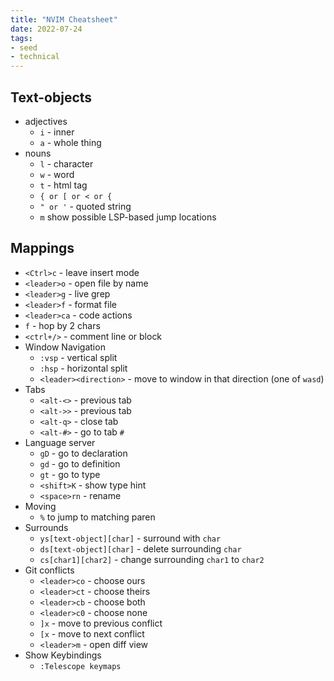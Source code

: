 ```yaml
---
title: "NVIM Cheatsheet"
date: 2022-07-24
tags:
- seed
- technical
---
```


## Text-objects
- adjectives
	- `i` - inner
	- `a` - whole thing
- nouns
	- `l` - character
	- `w` - word
	- `t` - html tag
	- `{ or [ or < or {`
	- `" or '` - quoted string
	- `m` show possible LSP-based jump locations

## Mappings
- `<Ctrl>c` - leave insert mode
- `<leader>o` - open file by name
- `<leader>g` - live grep
- `<leader>f` - format file
- `<leader>ca` - code actions
- `f` - hop by 2 chars
- `<ctrl+/>` - comment line or block
- Window Navigation
	- `:vsp` - vertical split
	- `:hsp` - horizontal split
	- `<leader><direction>` - move to window in that direction (one of `wasd`)
- Tabs
	- `<alt-<>` - previous tab
	- `<alt->>` - previous tab
	- `<alt-q>` - close tab
	- `<alt-#>` - go to tab `#`
- Language server
	- `gD` - go to declaration
	- `gd` - go to definition
	- `gt` - go to type
	- `<shift>K` - show type hint
	- `<space>rn` - rename
- Moving
	- `%` to jump to matching paren
- Surrounds
	- `ys[text-object][char]` - surround with `char`
	- `ds[text-object][char]` - delete surrounding `char`
	- `cs[char1][char2]` - change surrounding `char1` to `char2`
- Git conflicts
	- `<leader>co` - choose ours
	- `<leader>ct` - choose theirs
	- `<leader>cb` - choose both
	- `<leader>c0` - choose none
	- `]x` - move to previous conflict
	-  `[x` - move to next conflict
	- `<leader>m` - open diff view
- Show Keybindings
	- `:Telescope keymaps`